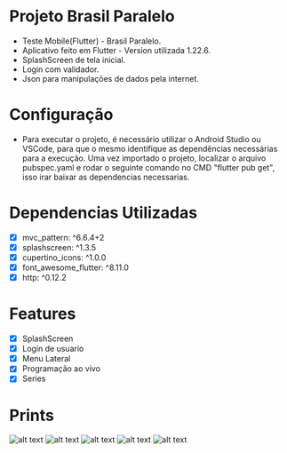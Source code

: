 # Projeto Brasil Paralelo
- Teste Mobile(Flutter) - Brasil Paralelo.
- Aplicativo feito em Flutter - Version utilizada 1.22.6.
- SplashScreen de tela inicial.
- Login com validador.
- Json para manipulações de dados pela internet.

# Configuração
- Para executar o projeto, é necessário utilizar o Android Studio ou VSCode, para que o mesmo identifique as dependências necessárias para a execução. Uma vez importado o projeto, localizar o arquivo pubspec.yaml e rodar o seguinte comando no CMD "flutter pub get", isso irar baixar as dependencias necessarias.

# Dependencias Utilizadas
- [x] mvc_pattern: ^6.6.4+2
- [x] splashscreen: ^1.3.5
- [x] cupertino_icons: ^1.0.0
- [x] font_awesome_flutter: ^8.11.0
- [x] http: ^0.12.2

# Features
- [x] SplashScreen
- [x] Login de usuario
- [x] Menu Lateral
- [x] Programação ao vivo
- [x] Series

# Prints
![alt text](https://lh5.googleusercontent.com/VUfi3PZ7HynS887Nd5qpEWc4Xwc_kTqtbGfLZdOtjTOfvUTKWjjL8TYLWERROh04QB0ywyCjnP27rxlfpmgC=w1680-h907-rw.png)
![alt text](https://lh6.googleusercontent.com/tBrAhg9PEBuaMaCqlum5HmtB77f1gpFgZX_HnWD_Am41VX3rjtowz4XYfHLVe_Q4HeKc-9T8_gmiTn_BZSbz=w1680-h907-rw.png)
![alt text](https://lh5.googleusercontent.com/2DoBdg4EJwFrtTHD6xs3hkle8si_uWTNchOfp5fLFxO57PkeGtQwMe6scWqUJaIFjcLAOMn06WTJamJs3n0U=w1680-h907-rw.png)
![alt text](https://lh4.googleusercontent.com/IDZXTzR4ro0WRAJ1JXpZyAR39Dal1sikm8Khu783OtHsVidEpCVVpc8_pcFA6r3_-etPzrtwYP4gHbgkJE6W=w1680-h907-rw.png)
![alt text](https://lh6.googleusercontent.com/VGGr-LXsFY7Mvw5wT2vNw230nP2xM291EAJsXC_2-AG7Zz0OJH5jgRXTgO-LZboSUQLnooPXAOp7OM_O_vlc=w1680-h907-rw.png)
